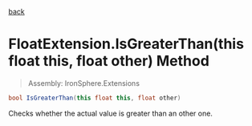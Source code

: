 ﻿

[back](/IronSphere.Extensions/types/FloatExtension)

# FloatExtension.IsGreaterThan(this float this, float other) Method

> Assembly: IronSphere.Extensions

```csharp
bool IsGreaterThan(this float this, float other)
```

Checks whether the actual value is greater than an other one.

 